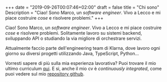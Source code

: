 +++
date = "2019-09-26T00:07:46+02:00"
draft = false
title = "Chi sono"
Description = "Ciao! Sono Marco, un *software engineer*. Vivo a Lecco e mi piace costruire *cose* e risolvere problemi."
+++

Ciao! Sono Marco, un *software engineer*. Vivo a Lecco e mi piace costruire *cose* e risolvere problemi. Solitamente lavoro su sistemi backend, sviluppando API o studiando la via migliore di orchestrare servizi.

Attualmente faccio parte dell'engineering team di Klarna, dove lavoro ogni giorno su diversi progetti utilizzando Java, TypeScript, Python...

Vorresti sapere di più sulla mia esperienza lavorativa? Puoi trovare il mio ultimo curriculum [qui](/cv_MarcoDenisi.pdf). E si, anche il mio cv è *continuously integrated*, come puoi vedere sul mio [repository github](https://github.com/marcodenisi/cv).